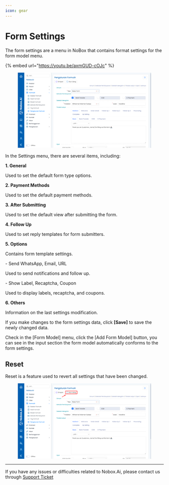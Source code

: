 ```yaml
---
icon: gear
---
```


# Form Settings

The form settings are a menu in NoBox that contains format settings for the form model menu.

{% embed url="https://youtu.be/axmGUD-cOJc" %}

<figure><img src="../../.gitbook/assets/Pengaturan Formulir (1).png" alt=""><figcaption></figcaption></figure>

In the Settings menu, there are several items, including:

**1. General**

Used to set the default form type options.

**2. Payment Methods**

Used to set the default payment methods.

**3. After Submitting**

Used to set the default view after submitting the form.

**4. Follow Up**

Used to set reply templates for form submitters.

**5. Options**

Contains form template settings.

\- Send WhatsApp, Email, URL

Used to send notifications and follow up.

\- Show Label, Recaptcha, Coupon

Used to display labels, recaptcha, and coupons.

**6. Others**

Information on the last settings modification.

If you make changes to the form settings data, click **\[Save]** to save the newly changed data.

Check in the \[Form Model] menu, click the \[Add Form Model] button, you can see in the input section the form model automatically conforms to the form settings.

## Reset

Reset is a feature used to revert all settings that have been changed.

<figure><img src="../../.gitbook/assets/Atur Ulang Pengaturan Formulir.png" alt=""><figcaption></figcaption></figure>

***

If you have any issues or difficulties related to Nobox.Ai, please contact us through [Support Ticket](https://crm.nobox.ai/clients/tickets)
